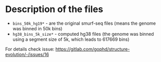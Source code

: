 # Description of the files

- `bins_50k_hg19*` - are the original smurf-seq files (means the genome was binned in 50k bins)
- `hg38_bins_5k_size*` - computed hg38 files (the genome was binned using a segment size of 5k, which leads to 617669 bins)

For details check issue: https://gitlab.com/gophd/structure-evolution/-/issues/16
